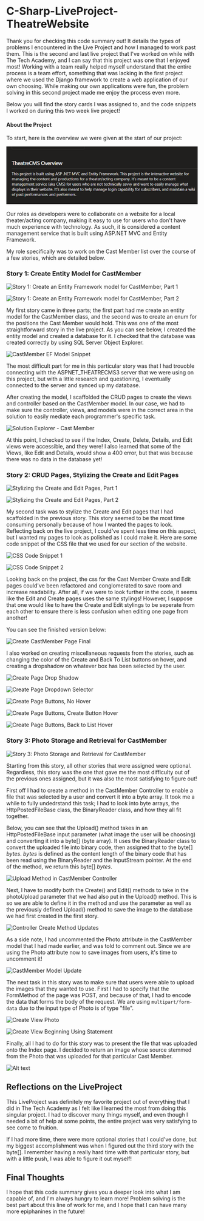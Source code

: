 # C-Sharp-LiveProject-TheatreWebsite
 
Thank you for checking this code summary out! It details the types of problems I encountered in the Live Project and how I managed to work past them.  This is the second and last live project that I've worked on while with The Tech Academy, and I can say that this project was one that I enjoyed most! Working with a team really helped myself understand that the entire process is a team effort, something that was lacking in the first project where we used the Django framework to create a web application of our own choosing. While making our own applications were fun, the problem solving in this second project made me enjoy the process even more.

Below you will find the story cards I was assigned to, and the code snippets I worked on during this two week live project! 


#### About the Project

To start, here is the overview we were given at the start of our project:

![Theatre CMS Overview](https://github.com/LeHanhJ/C-Sharp-LiveProject-TheatreWebsite/blob/main/Photos/StoryCards/TheatreCMSOverview.png)

Our roles as developers were to collaborate on a website for a local theater/acting company, making it easy to use for users who don't have much experience with technology. As such, it is considered a content management service that is built using ASP.NET MVC and Entity Framework.

My role specifically was to work on the Cast Member list over the course of a few stories, which are detailed below.

### Story 1: Create Entity Model for CastMember

![Story 1: Create an Entity Framework model for CastMember, Part 1](../C-Sharp-LiveProject-TheatreWebsite/Photos/StoryCards/Card1CastMemberEM.jpg)

![Story 1: Create an Entity Framework model for CastMember, Part 2](../C-Sharp-LiveProject-TheatreWebsite/Photos/StoryCards/Card1CastMemberEM2.jpg)

My first story came in three parts; the first part had me create an entity model for the CastMember class, and the second was to create an enum for the positions the Cast Member would hold. This was one of the most straightforward story in the live project. As you can see below, I created the entity model and created a database for it. I checked that the database was created correctly by using SQL Server Object Explorer.

![CastMember EF Model Snippet](../C-Sharp-LiveProject-TheatreWebsite/Photos/CastMemberModelSnippet.png)

The most difficult part for me in this particular story was that I had trouoble connecting with the ASPNET_THEATRECMS3 server that we were using on this project, but with a little research and questioning, I eventually connected to the server and synced up my database. 

After creating the model, I scaffolded the CRUD pages to create the views and controller based on the CastMember model. In our case, we had to make sure the controller, views, and models were in the correct area in the solution to easily mediate each programmer's specific task.

![Solution Explorer - Cast Member](../C-Sharp-LiveProject-TheatreWebsite/Photos/CRUDPart1Solution.png)

At this point, I checked to see if the Index, Create, Delete, Details, and Edit views were accessible, and they were! I also learned that some of the Views, like Edit and Details, would show a 400 error, but that was because there was no data in the database yet!

### Story 2: CRUD Pages, Stylizing the Create and Edit Pages

![Stylizing the Create and Edit Pages, Part 1](../C-Sharp-LiveProject-TheatreWebsite/Photos/StoryCards/Card2CRUDPart1.jpg)

![Stylizing the Create and Edit Pages, Part 2](../C-Sharp-LiveProject-TheatreWebsite/Photos/StoryCards/Card2CRUDPart1-2.jpg)


My second task was to stylize the Create and Edit pages that I had scaffolded in the previous story. This story seemed to be the most time consuming personally because of how I wanted the pages to look. Reflecting back on the live project, I could've spent less time on this aspect, but I wanted my pages to look as polished as I could make it. Here are some code snippet of the CSS file that we used for our section of the website. 

![CSS Code Snippet 1](../C-Sharp-LiveProject-TheatreWebsite/Photos/CSSCodeSnippet1.png)

![CSS Code Snippet 2](../C-Sharp-LiveProject-TheatreWebsite/Photos/CSSCodeSnippet2.png)

Looking back on the project, the css for the Cast Member Create and Edit pages could've been refactored and conglomerated to save room and increase readability. After all, if we were to look further in the code, it seems like the Edit and Create pages uses the same stylings! However, I suppose that one would like to have the Create and Edit stylings to be seperate from each other to ensure there is less confusion when editing one page from another!

You can see the finished version below:

![Create CastMember Page Final](../C-Sharp-LiveProject-TheatreWebsite/Photos/CreateCastMemberPageFinal.png)

I also worked on creating miscellaneous requests from the stories, such as changing the color of the Create and Back To List buttons on hover, and creating a dropshadow on whatever box has been selected by the user.

![Create Page Drop Shadow](../C-Sharp-LiveProject-TheatreWebsite/Photos/CreatePageDropShadowBox.png)

![Create Page Dropdown Selector](../C-Sharp-LiveProject-TheatreWebsite/Photos/CreateCastMemberDropdownMenu.png)

![Create Page Buttons, No Hover](../C-Sharp-LiveProject-TheatreWebsite/Photos/CreatePageNoHover.png)

![Create Page Buttons, Create Button Hover](../C-Sharp-LiveProject-TheatreWebsite/Photos/CreatePageCreateHover.png)

![Create Page Buttons, Back to List Hover](../C-Sharp-LiveProject-TheatreWebsite/Photos/CreatePageBackToListHover.png)

### Story 3: Photo Storage and Retrieval for CastMember

![Story 3: Photo Storage and Retrieval for CastMember](../C-Sharp-LiveProject-TheatreWebsite/Photos/StoryCards/Card3PhotoStorage.png)

Starting from this story, all other stories that were assigned were optional. Regardless, this story was the one that gave me the most difficulty out of the previous ones assigned, but it was also the most satisfying to figure out! 

First off I had to create a method in the CastMember Controller to enable a file that was selected by a user and convert it into a byte array. It took me a while to fully undedrstand this task; I had to look into byte arrays, the HttpPostedFileBase class, the BinaryReader class, and how they all fit together.

Below, you can see that the Upload() method takes in an HttpPostedFileBase input parameter (what image the user will be choosing) and converting it into a byte[] (byte array). It uses the BinaryReader class to convert the uploaded file into binary code, then assigned that to the byte[] *bytes*. *bytes* is defined as the content length of the binary code that has been read using the BinaryReader and the InputStream pointer. At the end of the method, we return this byte[] *bytes*.

![Upload Method in CastMember Controller](../C-Sharp-LiveProject-TheatreWebsite/Photos/UploadMethod.png)

Next, I have to modify both the Create() and Edit() methods to take in the photoUpload parameter that we had also put in the Upload() method. This is so we are able to define it in the method and use the parameter as well as the previously defined Upload() method to save the image to the database we had first created in the first story. 

![Controller Create Method Updates](../C-Sharp-LiveProject-TheatreWebsite/Photos/CreatePhotoUploadController.png)

As a side note, I had uncommented the Photo attribute in the CastMember model that I had made earlier, and was told to comment out. Since we are using the Photo attribute now to save images from users, it's time to uncomment it!

![CastMember Model Update](../C-Sharp-LiveProject-TheatreWebsite/Photos/CastMemberModelStory3Update.png)

The next task in this story was to make sure that users were able to upload the images that they wanted to use. First I had to specify that the FormMethod of the page was POST, and because of that, I had to encode the data that forms the body of the request. We are using `multipart/form-data` due to the input type of Photo is of type "file".

![Create View Photo](../C-Sharp-LiveProject-TheatreWebsite/Photos/CreateViewPhoto.png)

![Create View Beginning Using Statement](../C-Sharp-LiveProject-TheatreWebsite/Photos/CreateViewEnctype.png)

Finally, all I had to do for this story was to present the file that was uploaded onto the Index page. I decided to return an image whose source stemmed from the Photo that was uploaded for that particular Cast Member. 

![Alt text](../C-Sharp-LiveProject-TheatreWebsite/Photos/IndexViewImage.png)


## Reflections on the LiveProject

This LiveProject was definitely my favorite project out of everything that I did in The Tech Academy as I felt like I learned the most from doing this singular project. I had to discover many things myself, and even though I needed a bit of help at some points, the entire project was very satisfying to see come to fruition. 

If I had more time, there were more optional stories that I could've done, but my biggest accomplishment was when I figured out the third story with the byte[]. I remember having a really hard time with that particular story, but with a little push, I was able to figure it out myself! 

## Final Thoughts

I hope that this code summary gives you a deeper look into what I am capable of, and I'm always hungry to learn more! Problem solving is the best part about this line of work for me, and I hope that I can have many more epiphanines in the future!